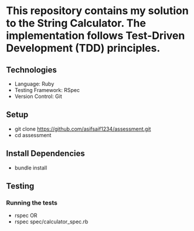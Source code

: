 # This repository contains my solution to the String Calculator. The implementation follows Test-Driven Development (TDD) principles.

## Technologies

* Language: Ruby
* Testing Framework: RSpec
* Version Control: Git

## Setup

* git clone https://github.com/asifsaif1234/assessment.git
* cd assessment

## Install Dependencies

* bundle install


## Testing

### Running the tests

* rspec OR
* rspec spec/calculator_spec.rb

